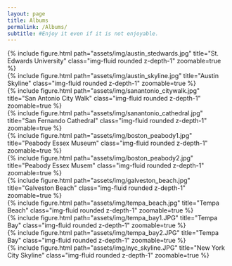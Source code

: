 ```yaml
---
layout: page
title: Albums
permalink: /Albums/
subtitle: #Enjoy it even if it is not enjoyable.
---
```


<div class="row">
    <div class="col-sm mt-4 mt-md-0">
        {% include figure.html path="assets/img/austin_stedwards.jpg" title="St. Edwards University" class="img-fluid rounded z-depth-1" zoomable=true %}
    </div>
    <div class="col-sm mt-4 mt-md-0">
        {% include figure.html path="assets/img/austin_skyline.jpg" title="Austin Skyline" class="img-fluid rounded z-depth-1" zoomable=true %}
    </div>
    <div class="col-sm mt-4 mt-md-0">
        {% include figure.html path="assets/img/sanantonio_citywalk.jpg" title="San Antonio City Walk" class="img-fluid rounded z-depth-1" zoomable=true %}
    </div>
    <div class="col-sm mt-4 mt-md-0">
        {% include figure.html path="assets/img/sanantonio_cathedral.jpg" title="San Fernando Cathedral" class="img-fluid rounded z-depth-1" zoomable=true %}
    </div>
</div>

<div class="row">
    <div class="col-sm mt-4 mt-md-0">
        {% include figure.html path="assets/img/boston_peabody1.jpg" title="Peabody Essex Museum" class="img-fluid rounded z-depth-1" zoomable=true %}
    </div>
    <div class="col-sm mt-4 mt-md-0">
        {% include figure.html path="assets/img/boston_peabody2.jpg" title="Peabody Essex Musem" class="img-fluid rounded z-depth-1" zoomable=true %}
    </div>
    <div class="col-sm mt-4 mt-md-0">
        {% include figure.html path="assets/img/galveston_beach.jpg" title="Galveston Beach" class="img-fluid rounded z-depth-1" zoomable=true %}
    </div>
    <div class="col-sm mt-4 mt-md-0">
        {% include figure.html path="assets/img/tempa_beach.jpg" title="Tempa Beach" class="img-fluid rounded z-depth-1" zoomable=true %}
    </div>
</div>

<div class="row">
    <div class="col-sm mt-3 mt-md-0">
        {% include figure.html path="assets/img/tempa_bay1.JPG" title="Tempa Bay" class="img-fluid rounded z-depth-1" zoomable=true %}
    </div>
        <div class="col-sm mt-3 mt-md-0">
        {% include figure.html path="assets/img/tempa_bay2.JPG" title="Tempa Bay" class="img-fluid rounded z-depth-1" zoomable=true %}
    </div>
    <div class="col-sm mt-3 mt-md-0">
        {% include figure.html path="assets/img/nyc_skyline.JPG" title="New York City Skyline" class="img-fluid rounded z-depth-1" zoomable=true %}
    </div>
</div>